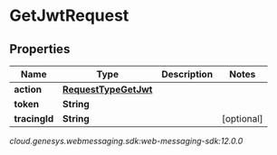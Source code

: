 # GetJwtRequest


## Properties

| Name | Type | Description | Notes |
| ------------ | ------------- | ------------- | ------------- |
| **action** | [**RequestTypeGetJwt**](RequestTypeGetJwt) |  |  |
| **token** | **String** |  |  |
| **tracingId** | **String** |  |  [optional] |




_cloud.genesys.webmessaging.sdk:web-messaging-sdk:12.0.0_
